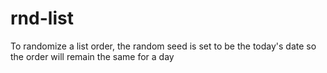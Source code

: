 # rnd-list

To randomize a list order, the random seed is set to be the today's date so the order will remain the same for a day

